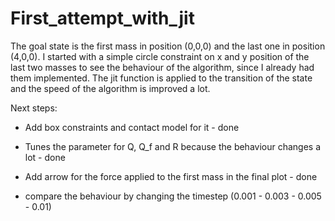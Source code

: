 # First_attempt_with_jit

The goal state is the first mass in position (0,0,0) and the last one in position (4,0,0).
I started with a simple circle constraint on x and y position of the last two masses to see the behaviour of the algorithm, since I already had them implemented.
The jit function is applied to the transition of the state and the speed of the algorithm is improved a lot.

Next steps:
- Add box constraints and contact model for it - done
- Tunes the parameter for Q, Q_f and R because the behaviour changes a lot - done
- Add arrow for the force applied to the first mass in the final plot - done

- compare the behaviour by changing the timestep (0.001 - 0.003 - 0.005 - 0.01) 
